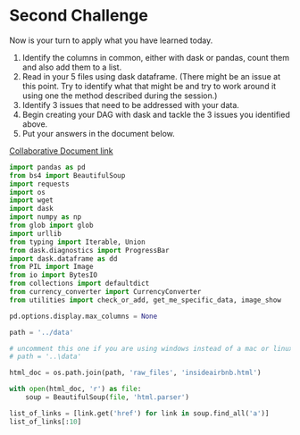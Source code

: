 # Second Challenge

Now is your turn to apply what you have learned today.

1. Identify the columns in common, either with dask or pandas, count them and also add them to a list.
2. Read in your 5 files using dask dataframe. (There might be an issue at this point. Try to identify what that might be and try to work around it using one the method described during the session.)
3. Identify 3 issues that need to be addressed with your data.
4. Begin creating your DAG with dask and tackle the 3 issues you identified above.
5. Put your answers in the document below.

[Collaborative Document link](https://docs.google.com/document/d/18FlLa16b_7MkUa1cuiM9C-syOP7jLVkbRVyOv1F326Q/edit?usp=sharing)


```python
import pandas as pd
from bs4 import BeautifulSoup
import requests
import os
import wget
import dask
import numpy as np
from glob import glob
import urllib
from typing import Iterable, Union
from dask.diagnostics import ProgressBar
import dask.dataframe as dd
from PIL import Image
from io import BytesIO
from collections import defaultdict
from currency_converter import CurrencyConverter
from utilities import check_or_add, get_me_specific_data, image_show

pd.options.display.max_columns = None
```


```python
path = '../data'

# uncomment this one if you are using windows instead of a mac or linux
# path = '..\data' 
```


```python
html_doc = os.path.join(path, 'raw_files', 'insideairbnb.html')

with open(html_doc, 'r') as file: 
    soup = BeautifulSoup(file, 'html.parser')
```


```python
list_of_links = [link.get('href') for link in soup.find_all('a')]
list_of_links[:10]
```
